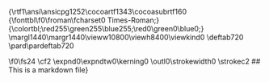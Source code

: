 {\rtf1\ansi\ansicpg1252\cocoartf1343\cocoasubrtf160
{\fonttbl\f0\froman\fcharset0 Times-Roman;}
{\colortbl;\red255\green255\blue255;\red0\green0\blue0;}
\margl1440\margr1440\vieww10800\viewh8400\viewkind0
\deftab720
\pard\pardeftab720

\f0\fs24 \cf2 \expnd0\expndtw0\kerning0
\outl0\strokewidth0 \strokec2 ## This is a markdown file}